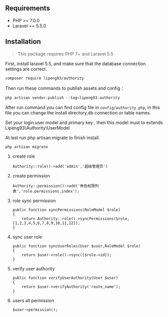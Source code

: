 ## Requirements

- PHP >= 7.0.0
- Laravel >= 5.5.0

## Installation

> This package requires PHP 7+ and Laravel 5.5

First, install laravel 5.5, and make sure that the database connection settings are correct.

```
composer require lipeng93/authority
```

Then run these commands to publish assets and config：

```php
php artisan vendor:publish --tag=lipeng93-authority
```

After run command you can find config file in `config/authority.php`, in this file you can change the install directory,db connection or table names.

Set your login user model and primary key , then this model must to extends  Lipeng93\Authority\UserModel

At last run php artisan migrate to finish install.

```
php artisan migrate
```

1. create role

   ```
   Authority::role()->add('admin','超级管理员')
   ```

2. create permission

   ```
   Authority::permission()->add('角色权限列表','role.permissions.index');
   ```

3. role sync permission

   ```
   public function syncPermissions(RoleModel $role)
   {
       return Authority::role()->syncPermissions($role,[1,2,3,4,5,6,7,8,9,10,11,12]);
   }
   ```

4. sync user role

   ```
   public function syncUserRoles(User $user,RoleModel $role)
   {
       return $user->role()->sync([$role->id]);
   }
   ```

5. verify user authority

   ```
   public function verifyUserAuthority(User $user)
   {
       return $user->verifyAuthority('route_name');
   }
   ```

6. users all permission

   ```
   $user->permission();
   ```
